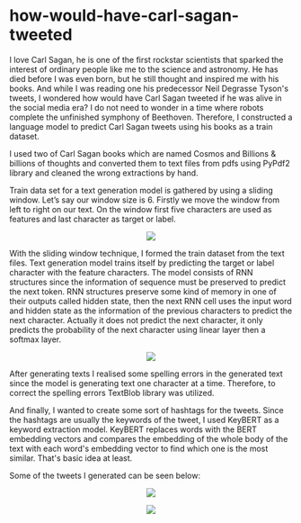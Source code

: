 # how-would-have-carl-sagan-tweeted

I love Carl Sagan, he is one of the first rockstar scientists that sparked the interest of ordinary people like me to the science and astronomy. He has died before I was even born, but he still thought and inspired me with his books. And while I was reading one his predecessor Neil Degrasse Tyson's tweets, I wondered how would have Carl Sagan tweeted if he was alive in the social media era? I do not need to wonder in a time where robots complete the unfinished symphony of Beethoven. Therefore, I constructed a language model to predict Carl Sagan tweets using his books as a train dataset. 

I used two of Carl Sagan books which are named Cosmos and Billions & billions of thoughts and converted them to text files from pdfs using PyPdf2 library and cleaned the wrong extractions by hand.

Train data set for a text generation model is gathered by using a sliding window. Let’s say our window size is 6. Firstly we move the window from left to right on our text. On the window first five characters are used as features and last character as target or label. 

<p align="center">
  <img src="https://user-images.githubusercontent.com/77073029/198904154-f92cde1e-d0b0-42bd-96a1-39ad55b6175d.png" />
</p>

With the sliding window technique, I formed the train dataset from the text files. Text generation model trains itself by predicting the target or label character with the feature characters. The model consists of RNN structures since the information of sequence must be preserved to predict the next token. RNN structures preserve some kind of memory in one of their outputs called hidden state, then the next RNN cell uses the input word and hidden state as the information of the previous characters to predict the next character. Actually it does not predict the next character, it only predicts the probability of the next character using linear layer then a softmax layer.

<p align="center">
  <img src="https://user-images.githubusercontent.com/77073029/198904289-81b86395-f14e-42f1-9701-fa8fdaa731cd.png" />
</p>

After generating texts I realised some spelling errors in the generated text since the model is generating text one character at a time. Therefore, to correct the spelling errors TextBlob library was utilized.

And finally, I wanted to create some sort of hashtags for the tweets. Since the hashtags are usually the keywords of the tweet, I used KeyBERT as a keyword extraction model. KeyBERT replaces words with the BERT embedding vectors and compares the embedding of the whole body of the text with each word's embedding vector to find which one is the most similar. That's basic idea at least. 

Some of the tweets I generated can be seen below:

<p align="center">
  <img src="https://user-images.githubusercontent.com/77073029/198904049-39a1faf7-5aa2-417a-91b9-08b89151a2ce.png" />
</p>

<p align="center">
  <img src="https://user-images.githubusercontent.com/77073029/198904058-4128eb4c-0b48-4bcd-9948-7c60470b931e.png" />
</p>

